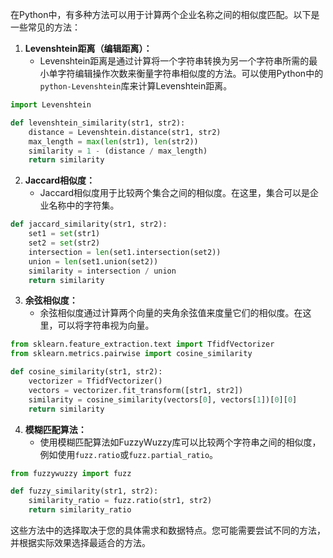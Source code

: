 
在Python中，有多种方法可以用于计算两个企业名称之间的相似度匹配。以下是一些常见的方法：

1. **Levenshtein距离（编辑距离）：**
    * Levenshtein距离是通过计算将一个字符串转换为另一个字符串所需的最小单字符编辑操作次数来衡量字符串相似度的方法。可以使用Python中的`python-Levenshtein`库来计算Levenshtein距离。

```python
import Levenshtein

def levenshtein_similarity(str1, str2):
    distance = Levenshtein.distance(str1, str2)
    max_length = max(len(str1), len(str2))
    similarity = 1 - (distance / max_length)
    return similarity
```

2. **Jaccard相似度：**
    * Jaccard相似度用于比较两个集合之间的相似度。在这里，集合可以是企业名称中的字符集。

```python
def jaccard_similarity(str1, str2):
    set1 = set(str1)
    set2 = set(str2)
    intersection = len(set1.intersection(set2))
    union = len(set1.union(set2))
    similarity = intersection / union
    return similarity
```

3. **余弦相似度：**
    * 余弦相似度通过计算两个向量的夹角余弦值来度量它们的相似度。在这里，可以将字符串视为向量。

```python
from sklearn.feature_extraction.text import TfidfVectorizer
from sklearn.metrics.pairwise import cosine_similarity

def cosine_similarity(str1, str2):
    vectorizer = TfidfVectorizer()
    vectors = vectorizer.fit_transform([str1, str2])
    similarity = cosine_similarity(vectors[0], vectors[1])[0][0]
    return similarity
```

4. **模糊匹配算法：**
    * 使用模糊匹配算法如FuzzyWuzzy库可以比较两个字符串之间的相似度，例如使用`fuzz.ratio`或`fuzz.partial_ratio`。

```python
from fuzzywuzzy import fuzz

def fuzzy_similarity(str1, str2):
    similarity_ratio = fuzz.ratio(str1, str2)
    return similarity_ratio
```

这些方法中的选择取决于您的具体需求和数据特点。您可能需要尝试不同的方法，并根据实际效果选择最适合的方法。
